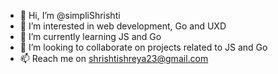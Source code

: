 - 👋 Hi, I’m @simpliShrishti
- 👀 I’m interested in web development, Go and UXD
- 🌱 I’m currently learning JS and Go
- 💞️ I’m looking to collaborate on projects related to JS and Go
- 📫 Reach me on shrishtishreya23@gmail.com

<!---
shrishti076/shrishti076 is a ✨ special ✨ repository because its `README.md` (this file) appears on your GitHub profile.
You can click the Preview link to take a look at your changes.
--->
